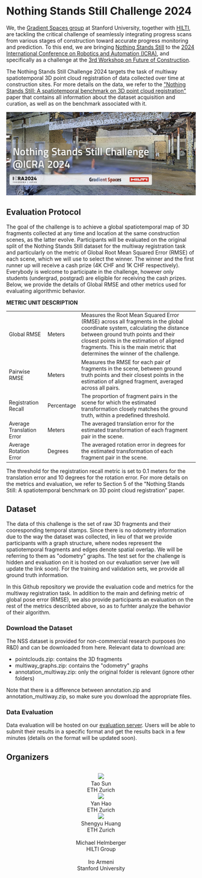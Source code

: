 # Nothing Stands Still Challenge 2024

We, the <a href="https://gradientspaces.stanford.edu/">Gradient Spaces group</a> at Stanford University, together with <a href="https://hilti-challenge.com/index.html">HILTI</a>, are tackling the critical challenge of seamlessly integrating progress scans from various stages of construction toward accurate progress monitoring and prediction. To this end, we are bringing <a href="https://nothing-stands-still.com/">Nothing Stands Still</a> to the <a href="https://2024.ieee-icra.org/">2024 International Conference on Robotics and Automation (ICRA)</a>, and specifically as a challenge at the <a href="https://construction-robots.github.io/">3rd Workshop on Future of Construction</a>.

The Nothing Stands Still Challenge 2024 targets the task of multiway spatiotemporal 3D point cloud registration of data collected over time at construction sites. For more details on the data, we refer to the <a href="https://nothing-stands-still.com/challenge#">"Nothing Stands Still: A spatiotemporal benchmark on 3D point cloud registration"</a> paper that contains all information about the dataset acquisition and curation, as well as on the benchmark associated with it.

<img src="challenge-teaser.jpeg">

## Evaluation Protocol
The goal of the challenge is to achieve a global spatiotemporal map of 3D fragments collected at any time and location at the same construction scenes, as the latter evolve. Participants will be evaluated on the original split of the Nothing Stands Still dataset for the multiway registration task and particularly on the metric of Global Root Mean Squared Error (RMSE) of each scene, which we will use to select the winner. The winner and the first runner up will receive a cash prize (4K CHF and 1K CHF respectively). Everybody is welcome to participate in the challenge, however only students (undergrad, postgrad) are eligible for receiving the cash prizes. Below, we provide the details of Global RMSE and other metrics used for evaluating algorithmic behavior.

<b>METRIC	UNIT	DESCRIPTION</b>
<table>
  <tr>
    <td>Global RMSE</td>
    <td>Meters</td>
    <td>Measures the Root Mean Squared Error (RMSE) across all fragments in the global coordinate system, calculating the distance between ground truth points and their closest points in the estimation of aligned fragments. This is the main metric that determines the winner of the challenge.</td>
  </tr>
  <tr>
    <td>Pairwise RMSE</td>
    <td>Meters</td>
    <td>Measures the RMSE for each pair of fragments in the scene, between ground truth points and their closest points in the estimation of aligned fragment, averaged across all pairs.</td>
  </tr>
  <tr>
    <td>Registration Recall</td>
    <td>Percentage</td>
    <td>The proportion of fragment pairs in the scene for which the estimated transformation closely matches the ground truth, within a predefined threshold.</td>
  </tr>
  <tr>
    <td>Average Translation Error</td>
    <td>Meters</td>
    <td>The averaged translation error for the estimated transformation of each fragment pair in the scene.</td>
  </tr>
  <tr>
    <td>Average Rotation Error</td>
    <td>Degrees</td>
    <td>The averaged rotation error in degrees for the estimated transformation of each fragment pair in the scene.</td>
  </tr>
</table>
		
The threshold for the registration recall metric is set to 0.1 meters for the translation error and 10 degrees for the rotation error. For more details on the metrics and evaluation, we refer to Section 5 of the "Nothing Stands Still: A spatiotemporal benchmark on 3D point cloud registration" paper.



## Dataset
The data of this challenge is the set of raw 3D fragments and their cooresponding temporal stamps. Since there is no odometry information due to the way the dataset was collected, in lieu of that we provide participants with a graph structure, where nodes represent the spatiotemporal fragments and edges denote spatial overlap. We will be referring to them as "odometry" graphs. The test set for the challenge is hidden and evaluation on it is hosted on our evaluation server (we will update the link soon). For the training and validation sets, we provide all ground truth information.

In this Github repository we provide the evaluation code and metrics for the multiway registration task. In addition to the main and defining metric of global pose error (RMSE), we also provide participants an evaluation on the rest of the metrics describted above, so as to furhter analyze the behavior of their algorithm.



### Download the Dataset
The NSS dataset is provided for non-commercial research purposes (no R&D) and can be downloaded from here. Relevant data to download are:
<ul>
  <li> pointclouds.zip:         contains the 3D fragments</li>
  <li> multiway_graphs.zip:     contains the "odometry" graphs</li>
  <li> annotation_multiway.zip: only the original folder is relevant (ignore other folders)</li>
</ul>
Note that there is a difference between annotation.zip and annotation_multiway.zip, so make sure you download the appropriate files.

### Data Evaluation
Data evaluation will be hosted on our <a href="https://eval.nothing-stands-still.com/">evaluation server</a>. Users will be able to submit their results in a specific format and get the results back in a few minutes (details on the format will be updated soon).

## Organizers

<div class="row" style="margin-top:30px; text-align: center">
	<div class="col-lg-2 col-md-2 col-sm-2 col-xs-12 text-center">
		<img src="https://www.suniique.com/authors/admin/avatar_hua1a481ec1dd6fcaa43928bb8e6a782f7_81695_250x250_fill_q90_lanczos_center.jpg"></br>
  		Tao Sun</br>
    		ETH Zurich
	</div>
	<div class="col-lg-2 col-md-2 col-sm-2 col-xs-12 text-center">
		<img src="https://media.licdn.com/dms/image/C5603AQHfUulJV2wETg/profile-displayphoto-shrink_400_400/0/1646178942166?e=1691020800&v=beta&t=cUEX0eIy3dtC-HyIVwvH2oEICr6GV5HFE8a4lEoFBZk"></br>
  		Yan Hao</br>
    		ETH Zurich
	</div>
	<div class="col-lg-2 col-md-2 col-sm-2 col-xs-12 text-center">
		<img src="https://shengyuh.github.io/thumbnail/portrait.jpg"></br>
  		Shengyu Huang</br>
    		ETH Zurich
	</div>
	<div class="col-lg-2 col-md-2 col-sm-2 col-xs-12 text-center">
		<img src=""></br>
  		Michael Helmberger</br>
    		HILTI Group
	</div>
	<div class="col-lg-2 col-md-2 col-sm-2 col-xs-12 text-center">
		<img src=""></br>
  		Iro Armeni</br>
    		Stanford University
	</div>
 	<div class="col-lg-2 col-md-2 col-sm-2 col-xs-12 text-center">
	</div>
 </div>
